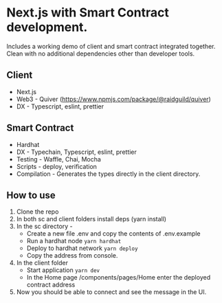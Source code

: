 # Next.js with Smart Contract development.

Includes a working demo of client and smart contract integrated together. Clean with no additional dependencies other than developer tools.

## Client

- Next.js
- Web3 - Quiver (https://www.npmjs.com/package/@raidguild/quiver)
- DX - Typescript, eslint, prettier

## Smart Contract

- Hardhat
- DX - Typechain, Typescript, eslint, prettier
- Testing - Waffle, Chai, Mocha
- Scripts - deploy, verification
- Compilation - Generates the types directly in the client directory.

## How to use

1. Clone the repo
2. In both sc and client folders install deps (yarn install)
3. In the sc directory -
   - Create a new file .env and copy the contents of .env.example
   - Run a hardhat node `yarn hardhat`
   - Deploy to hardhat network `yarn deploy`
   - Copy the address from console.
4. In the client folder
   - Start application `yarn dev`
   - In the Home page /components/pages/Home enter the deployed contract address
5. Now you should be able to connect and see the message in the UI.
